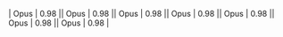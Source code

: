 | Opus | 0.98 || Opus | 0.98 || Opus | 0.98 || Opus | 0.98 || Opus | 0.98 || Opus | 0.98 || Opus | 0.98 |
